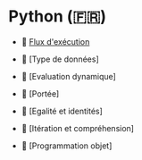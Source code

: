 # Python (🇫🇷)

 - 📖 [Flux d'exécution]()

 - 📖 [Type de données]

 - 📖 [Evaluation dynamique]

 - 📖 [Portée]

 - 📖 [Egalité et identités]
 
 - 📖 [Itération et compréhension]

 - 📖 [Programmation objet]